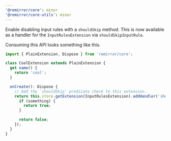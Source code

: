 ```yaml
---
'@remirror/core': minor
'@remirror/core-utils': minor
---
```


Enable disabling input rules with a `shouldSkip` method. This is now available as a handler for the `InputRulesExtension` via `shouldSkipInputRule`.

Consuming this API looks something like this.

```ts
import { PlainExtension, Dispose } from 'remirror/core';

class CoolExtension extends PlainExtension {
  get name() {
    return 'cool';
  }

  onCreate(): Dispose {
    // Add the `shouldSkip` predicate check to this extension.
    return this.store.getExtension(InputRulesExtension).addHandler('shouldSkipInputRule', () => {
      if (something) {
        return true;
      }

      return false;
    });
  }
}
```
